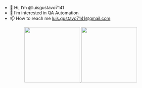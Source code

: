 - 👋 Hi, I’m @luisgustavo7141
- 👀 I’m interested in QA Automation
- 📫 How to reach me luis.gustavo7141@gmail.com

<!---
luisgustavo7141/luisgustavo7141 is a ✨ special ✨ repository because its `README.md` (this file) appears on your GitHub profile.
You can click the Preview link to take a look at your changes.
--->

<div align="center">
  <a href="https://github.com/luisgustavo7141">
  <img height="180em" src="https://github-readme-stats.vercel.app/api?username=luisgustavo7141&show_icons=true&theme=dracula&include_all_commits=true&count_private=true"/>
  <img height="180em" src="https://github-readme-stats.vercel.app/api/top-langs/?username=luisgustavo7141&layout=compact&langs_count=7&theme=dracula"/>
</div>
